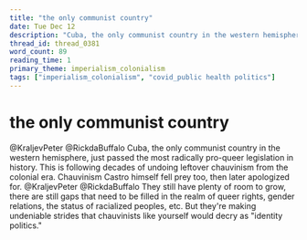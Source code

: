 ```yaml
---
title: "the only communist country"
date: Tue Dec 12
description: "Cuba, the only communist country in the western hemisphere, just passed the most radically pro-queer legislation in history."
thread_id: thread_0381
word_count: 89
reading_time: 1
primary_theme: imperialism_colonialism
tags: ["imperialism_colonialism", "covid_public health politics"]
---
```


# the only communist country

@KraljevPeter @RickdaBuffalo Cuba, the only communist country in the western hemisphere, just passed the most radically pro-queer legislation in history. This is following decades of undoing leftover chauvinism from the colonial era. Chauvinism Castro himself fell prey too, then later apologized for. @KraljevPeter @RickdaBuffalo They still have plenty of room to grow, there are still gaps that need to be filled in the realm of queer rights, gender relations, the status of racialized peoples, etc. But they're making undeniable strides that chauvinists like yourself would decry as "identity politics."